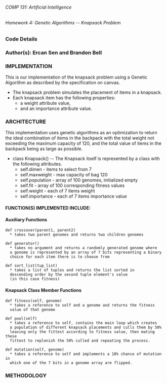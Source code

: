 ###### COMP 131: Artificial Intelligence
###### Homework 4: Genetic Algorithms -- Knapsack Problem

### Code Details

### Author(s): Ercan Sen and Brandon Bell

### IMPLEMENTATION
  This is our implementation of the knapsack problem using a Genetic Algorithm
  as described by the specification on canvas.

  * The knapsack problem simulates the placement of items in a knapsack.
  * Each knapsack item has the following properties:
    * a weight attribute value,
    * and an importance attribute value.

### ARCHITECTURE
  This implementation uses genetic algorithms as an optimization to return the
  ideal combination of items in the backpack with
  the total weight not exceeding the maximum capacity of 120, and the total
  value of items in the backpack being as large as possible.

  * class Knapsack() -- The Knapsack itself is represented by a class with the following attributes.
    * self.dimen - items to select from 7
    * self.maxweight - max capacity of bag 120
    * self.population - array of 100 genomes, initialized empty
    * self.fit - array of 100 corresponding fitness values
    * self.weight - each of 7 items weight
    * self.importance - each of 7 items importance value

#### FUNCTION(S) IMPLEMENTED INCLUDE:

  #### Auxiliary Functions

    def crossover(parent1, parent2)
      * takes two parent genomes and returns two children genomes

    def generator()
      * takes no argument and returns a randomly generated genome where
      a genome is represented by an array of 7 bits representing a binary
      choice for each item there is to choose from

    def sort_list(tup_list)
      * takes a list of tuples and returns the list sorted in
      descending order by the second tuple element's value
      (in this case fitness)

  #### Knapsack Class Member Functions

    def fitness(self, genome)
      * takes a reference to self and a genome and returns the fitness
      value of that genome

    def pool(self)
      * takes a reference to self, contains the main loop which creates
      a population of different knapsack placements and culls them by 50%
      leaving only the fittest according to fitness value, then mating these
      fittest to replenish the 50% culled and repeating the process.

    def mutation(self, genome)
      * takes a reference to self and implements a 10% chance of mutation in
      which one of the 7 bits in a genome array are flipped.

### METHODOLOGY
